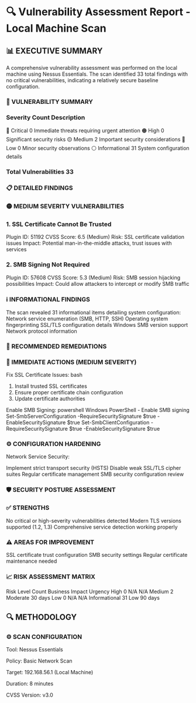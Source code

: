 # 🔍 Vulnerability Assessment Report - Local Machine Scan

## 📊 EXECUTIVE SUMMARY

A comprehensive vulnerability assessment was performed on the local machine using Nessus Essentials. The scan identified 33 total findings with no critical vulnerabilities, indicating a relatively secure baseline configuration.

### 🚨 VULNERABILITY SUMMARY

### Severity	Count	Description

🔴 Critical	0     	  Immediate threats requiring urgent attention
🟠 High	0	            Significant security risks
🟡 Medium	2	          Important security considerations
🔵 Low	0	            Minor security observations
⚪ Informational 31	  System configuration details

### Total Vulnerabilities	33	

### 📋 DETAILED FINDINGS

### 🟡 MEDIUM SEVERITY VULNERABILITIES

### 1. SSL Certificate Cannot Be Trusted
   
Plugin ID: 51192
CVSS Score: 6.5 (Medium)
Risk: SSL certificate validation issues
Impact: Potential man-in-the-middle attacks, trust issues with services

### 2. SMB Signing Not Required
   
Plugin ID: 57608
CVSS Score: 5.3 (Medium)
Risk: SMB session hijacking possibilities
Impact: Could allow attackers to intercept or modify SMB traffic

### ℹ️ INFORMATIONAL FINDINGS

The scan revealed 31 informational items detailing system configuration:
Network service enumeration (SMB, HTTP, SSH)
Operating system fingerprinting
SSL/TLS configuration details
Windows SMB version support
Network protocol information

### 🔧 RECOMMENDED REMEDIATIONS

### 🚀 IMMEDIATE ACTIONS (MEDIUM SEVERITY)

Fix SSL Certificate Issues:
bash
 1. Install trusted SSL certificates
 2. Ensure proper certificate chain configuration
 3. Update certificate authorities

Enable SMB Signing:
powershell
Windows PowerShell - Enable SMB signing
Set-SmbServerConfiguration -RequireSecuritySignature $true -EnableSecuritySignature $true
Set-SmbClientConfiguration -RequireSecuritySignature $true -EnableSecuritySignature $true

### ⚙️ CONFIGURATION HARDENING

Network Service Security:

Implement strict transport security (HSTS)
Disable weak SSL/TLS cipher suites
Regular certificate management
SMB security configuration review

### 🛡️ SECURITY POSTURE ASSESSMENT

### ✅ STRENGTHS

No critical or high-severity vulnerabilities detected
Modern TLS versions supported (1.2, 1.3)
Comprehensive service detection working properly

### ⚠️ AREAS FOR IMPROVEMENT

SSL certificate trust configuration
SMB security settings
Regular certificate maintenance needed

### 📈 RISK ASSESSMENT MATRIX

Risk Level	Count	Business Impact	Urgency
High	0	N/A	N/A
Medium	2	Moderate	30 days
Low	0	N/A	N/A
Informational	31	Low	90 days

## 🔍 METHODOLOGY

### ⚙️ SCAN CONFIGURATION

Tool: Nessus Essentials

Policy: Basic Network Scan

Target: 192.168.56.1 (Local Machine)

Duration: 8 minutes

CVSS Version: v3.0
